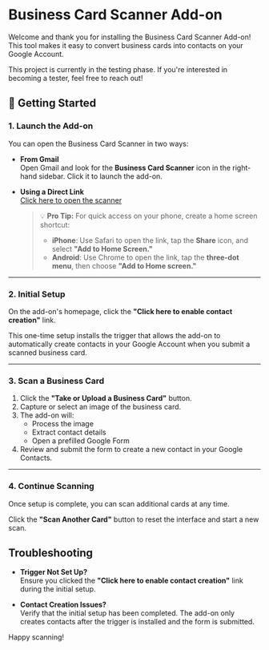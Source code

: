 # Business Card Scanner Add-on

Welcome and thank you for installing the Business Card Scanner Add-on! This tool makes it easy to convert business cards into contacts on your Google Account.

This project is currently in the testing phase. If you're interested in becoming a tester, feel free to reach out!

## 🚀 Getting Started

### 1. Launch the Add-on

You can open the Business Card Scanner in two ways:

- **From Gmail**  
  Open Gmail and look for the **Business Card Scanner** icon in the right-hand sidebar. Click it to launch the add-on.

- **Using a Direct Link**  
  [Click here to open the scanner](https://script.google.com/macros/s/AKfycbwz906piJef7fRJczXJfug_Ku6cCAJ3Al8oz0uYBqVz/dev)

  > 💡 **Pro Tip:** For quick access on your phone, create a home screen shortcut:
  > - **iPhone**: Use Safari to open the link, tap the **Share** icon, and select **"Add to Home Screen."**
  > - **Android**: Use Chrome to open the link, tap the **three-dot menu**, then choose **"Add to Home screen."**

---

### 2. Initial Setup

On the add-on's homepage, click the **"Click here to enable contact creation"** link.

This one-time setup installs the trigger that allows the add-on to automatically create contacts in your Google Account when you submit a scanned business card.

---

### 3. Scan a Business Card

1. Click the **"Take or Upload a Business Card"** button.
2. Capture or select an image of the business card.
3. The add-on will:
   - Process the image
   - Extract contact details
   - Open a prefilled Google Form
4. Review and submit the form to create a new contact in your Google Contacts.

---

### 4. Continue Scanning

Once setup is complete, you can scan additional cards at any time.

Click the **"Scan Another Card"** button to reset the interface and start a new scan.

## Troubleshooting

- **Trigger Not Set Up?**  
  Ensure you clicked the **"Click here to enable contact creation"** link during the initial setup.

- **Contact Creation Issues?**  
  Verify that the initial setup has been completed. The add-on only creates contacts after the trigger is installed and the form is submitted.


Happy scanning!
